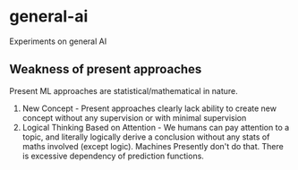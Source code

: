 # general-ai
Experiments on general AI

## Weakness of present approaches

Present ML approaches are statistical/mathematical in nature. 

1. New Concept - Present approaches clearly lack ability to create new concept without any supervision or with minimal supervision
1. Logical Thinking Based on Attention - We humans can pay attention to a topic, and literally logically derive a conclusion without any stats of maths involved (except logic). Machines Presently don't do that. There is excessive dependency of prediction functions. 
